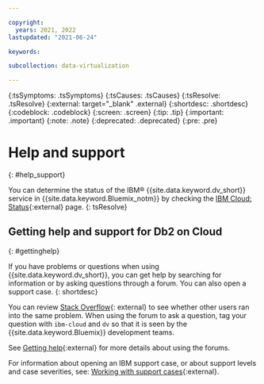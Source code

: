 ```yaml
---

copyright:
  years: 2021, 2022
lastupdated: "2021-06-24"

keywords: 

subcollection: data-virtualization

---
```


<!-- Attribute definitions --> 
{:tsSymptoms: .tsSymptoms} 
{:tsCauses: .tsCauses} 
{:tsResolve: .tsResolve} 
{:external: target="_blank" .external}
{:shortdesc: .shortdesc}
{:codeblock: .codeblock}
{:screen: .screen}
{:tip: .tip}
{:important: .important}
{:note: .note}
{:deprecated: .deprecated}
{:pre: .pre}

# Help and support
{: #help_support}

You can determine the status of the IBM® {{site.data.keyword.dv_short}} service in {{site.data.keyword.Bluemix_notm}} by checking the [IBM Cloud: Status](https://cloud.ibm.com/status?selected=status){:external} page. 
{: tsResolve}

<!--* Status monitoring:
  * [All regions](https://cloud.ibm.com/status?selected=status){:external} -->

## Getting help and support for Db2 on Cloud
{: #gettinghelp}

If you have problems or questions when using {{site.data.keyword.dv_short}}, you can get help by searching for information or by asking questions through a forum. You can also open a support case.
{: shortdesc}

You can review [Stack Overflow](https://stackoverflow.com/search?q=ibm-cloud){: external} to see whether other users ran into the same problem. When using the forum to ask a question, tag your question with `ibm-cloud` and `dv` so that it is seen by the {{site.data.keyword.Bluemix}} development teams.

See [Getting help](/docs/get-support?topic=get-support-using-avatar#asking-a-question){:external} for more details about using the forums.

For information about opening an IBM support case, or about support levels and case severities, see: [Working with support cases](/docs/get-support?topic=get-support-open-case#open-case){:external}.


